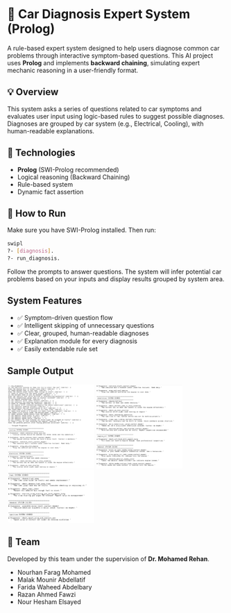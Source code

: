# 🧰 Car Diagnosis Expert System (Prolog)

A rule-based expert system designed to help users diagnose common car problems through interactive symptom-based questions. This AI project uses **Prolog** and implements **backward chaining**, simulating expert mechanic reasoning in a user-friendly format.

## 💡 Overview

This system asks a series of questions related to car symptoms and evaluates user input using logic-based rules to suggest possible diagnoses. Diagnoses are grouped by car system (e.g., Electrical, Cooling), with human-readable explanations.

## 🔧 Technologies

- **Prolog** (SWI-Prolog recommended)
- Logical reasoning (Backward Chaining)
- Rule-based system
- Dynamic fact assertion


## 🚀 How to Run

Make sure you have SWI-Prolog installed. Then run:

```bash
swipl
?- [diagnosis].
?- run_diagnosis.
```

Follow the prompts to answer questions. The system will infer potential car problems based on your inputs and display results grouped by system area.

## System Features

- ✅ Symptom-driven question flow
- ✅ Intelligent skipping of unnecessary questions
- ✅ Clear, grouped, human-readable diagnoses
- ✅ Explanation module for every diagnosis
- ✅ Easily extendable rule set

## Sample Output

<img src="assets/image7.png" width="200"/>          <img src="assets/image8.png" width="200"/>          <img src="assets/image9.png" width="200"/>


## 👥 Team

Developed by this team under the supervision of **Dr. Mohamed Rehan**.

- Nourhan Farag Mohamed
- Malak Mounir Abdellatif
- Farida Waheed Abdelbary
- Razan Ahmed Fawzi
- Nour Hesham Elsayed
